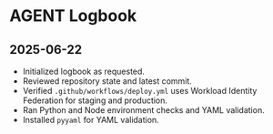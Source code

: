# AGENT Logbook

## 2025-06-22
- Initialized logbook as requested.
- Reviewed repository state and latest commit.
- Verified `.github/workflows/deploy.yml` uses Workload Identity Federation for staging and production.
- Ran Python and Node environment checks and YAML validation.
- Installed `pyyaml` for YAML validation.

